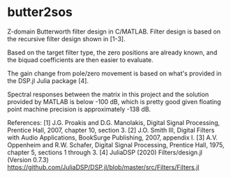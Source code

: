 # butter2sos
Z-domain Butterworth filter design in C/MATLAB. Filter design is based
on the recursive filter design shown in \[1-3\].

Based on the target filter type, the zero positions are already known,
and the biquad coefficients are then easier to evaluate.

The gain change from pole/zero movement is based on what's provided in
the DSP.jl Julia package \[4\].

Spectral responses between the matrix in this project and the solution
provided by MATLAB is below -100 dB, which is pretty good given 
floating point machine precision is approximately -138 dB.

References:
\[1\] J.G. Proakis and D.G. Manolakis, Digital Signal Processing, Prentice
Hall, 2007, chapter 10, section 3.
\[2\] J.O. Smith III, Digital Filters with Audio Applications, BookSurge
Publishing, 2007, appendix I.
\[3\] A.V. Oppenheim and R.W. Schafer, Digital Signal Processing, Prentice
Hall, 1975, chapter 5, sections 1 through 3.
\[4\] JuliaDSP (2020) Filters/design.jl (Version 0.7.3)
https://github.com/JuliaDSP/DSP.jl/blob/master/src/Filters/Filters.jl
